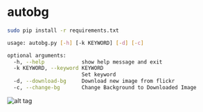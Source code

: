 # autobg

```bash
sudo pip install -r requirements.txt

usage: autobg.py [-h] [-k KEYWORD] [-d] [-c]

optional arguments:
  -h, --help            show help message and exit
  -k KEYWORD, --keyword KEYWORD
                        Set keyword
  -d, --download-bg     Download new image from flickr
  -c, --change-bg       Change Background to Downloaded Image
```

![alt tag](https://raw.githubusercontent.com/kylesuero/autobg/master/ss1.png)
